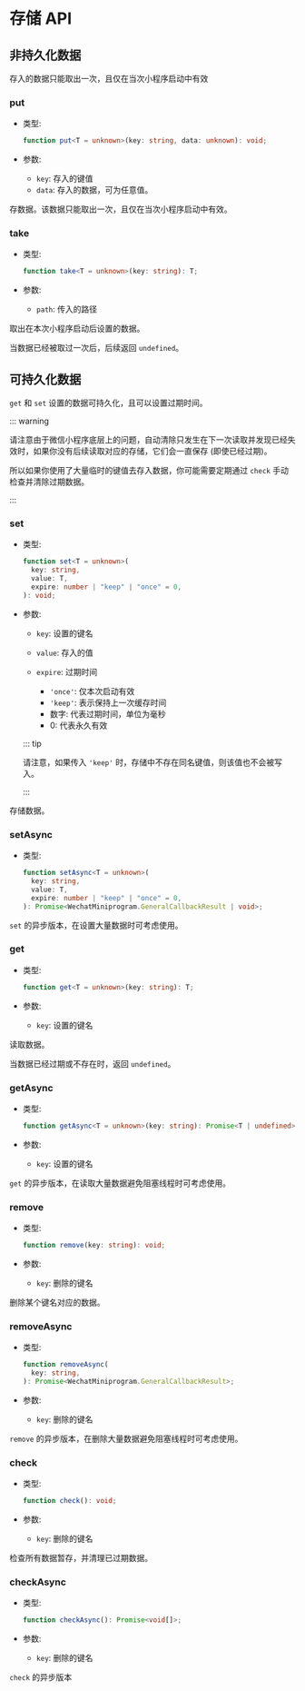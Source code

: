 # 存储 API

## 非持久化数据

存入的数据只能取出一次，且仅在当次小程序启动中有效

### put

- 类型:

  ```ts
  function put<T = unknown>(key: string, data: unknown): void;
  ```

- 参数:

  - `key`: 存入的键值
  - `data`: 存入的数据，可为任意值。

存数据。该数据只能取出一次，且仅在当次小程序启动中有效。

### take

- 类型:

  ```ts
  function take<T = unknown>(key: string): T;
  ```

- 参数:

  - `path`: 传入的路径

取出在本次小程序启动后设置的数据。

当数据已经被取过一次后，后续返回 `undefined`。

## 可持久化数据

`get` 和 `set` 设置的数据可持久化，且可以设置过期时间。

::: warning

请注意由于微信小程序底层上的问题，自动清除只发生在下一次读取并发现已经失效时，如果你没有后续读取对应的存储，它们会一直保存 (即使已经过期)。

所以如果你使用了大量临时的键值去存入数据，你可能需要定期通过 `check` 手动检查并清除过期数据。

:::

### set

- 类型:

  ```ts
  function set<T = unknown>(
    key: string,
    value: T,
    expire: number | "keep" | "once" = 0,
  ): void;
  ```

- 参数:

  - `key`: 设置的键名

  - `value`: 存入的值

  - `expire`: 过期时间

    - `'once'`: 仅本次启动有效
    - `'keep'`: 表示保持上一次缓存时间
    - 数字: 代表过期时间，单位为毫秒
    - 0: 代表永久有效

  ::: tip

  请注意，如果传入 `'keep'` 时，存储中不存在同名键值，则该值也不会被写入。

  :::

存储数据。

### setAsync

- 类型:

  ```ts
  function setAsync<T = unknown>(
    key: string,
    value: T,
    expire: number | "keep" | "once" = 0,
  ): Promise<WechatMiniprogram.GeneralCallbackResult | void>;
  ```

`set` 的异步版本，在设置大量数据时可考虑使用。

### get

- 类型:

  ```ts
  function get<T = unknown>(key: string): T;
  ```

- 参数:

  - `key`: 设置的键名

读取数据。

当数据已经过期或不存在时，返回 `undefined`。

### getAsync

- 类型:

  ```ts
  function getAsync<T = unknown>(key: string): Promise<T | undefined>;
  ```

- 参数:

  - `key`: 设置的键名

`get` 的异步版本，在读取大量数据避免阻塞线程时可考虑使用。

### remove

- 类型:

  ```ts
  function remove(key: string): void;
  ```

- 参数:

  - `key`: 删除的键名

删除某个键名对应的数据。

### removeAsync

- 类型:

  ```ts
  function removeAsync(
    key: string,
  ): Promise<WechatMiniprogram.GeneralCallbackResult>;
  ```

- 参数:

  - `key`: 删除的键名

`remove` 的异步版本，在删除大量数据避免阻塞线程时可考虑使用。

### check

- 类型:

  ```ts
  function check(): void;
  ```

- 参数:

  - `key`: 删除的键名

检查所有数据暂存，并清理已过期数据。

### checkAsync

- 类型:

  ```ts
  function checkAsync(): Promise<void[]>;
  ```

- 参数:

  - `key`: 删除的键名

`check` 的异步版本
